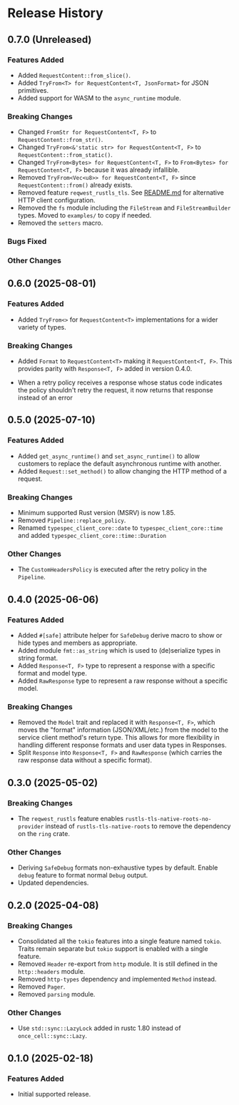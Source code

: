 # Release History

## 0.7.0 (Unreleased)

### Features Added

- Added `RequestContent::from_slice()`.
- Added `TryFrom<T> for RequestContent<T, JsonFormat>` for JSON primitives.
- Added support for WASM to the `async_runtime` module.

### Breaking Changes

- Changed `FromStr for RequestContent<T, F>` to `RequestContent::from_str()`.
- Changed `TryFrom<&'static str> for RequestContent<T, F>` to `RequestContent::from_static()`.
- Changed `TryFrom<Bytes> for RequestContent<T, F>` to `From<Bytes> for RequestContent<T, F>` because it was already infallible.
- Removed `TryFrom<Vec<u8>> for RequestContent<T, F>` since `RequestContent::from()` already exists.
- Removed feature `reqwest_rustls_tls`. See [README.md](https://github.com/heaths/azure-sdk-for-rust/blob/main/sdk/typespec/typespec_client_core/README.md) for alternative HTTP client configuration.
- Removed the `fs` module including the `FileStream` and `FileStreamBuilder` types. Moved to `examples/` to copy if needed.
- Removed the `setters` macro.

### Bugs Fixed

### Other Changes

## 0.6.0 (2025-08-01)

### Features Added

- Added `TryFrom<>` for `RequestContent<T>` implementations for a wider variety of types.

### Breaking Changes

- Added `Format` to `RequestContent<T>` making it `RequestContent<T, F>`. This provides parity with `Response<T, F>` added in version 0.4.0.

- When a retry policy receives a response whose status code indicates the policy shouldn't retry the request, it now returns that response instead of an error

## 0.5.0 (2025-07-10)

### Features Added

- Added `get_async_runtime()` and `set_async_runtime()` to allow customers to replace
the default asynchronous runtime with another.
- Added `Request::set_method()` to allow changing the HTTP method of a request.

### Breaking Changes

- Minimum supported Rust version (MSRV) is now 1.85.
- Removed `Pipeline::replace_policy`.
- Renamed `typespec_client_core::date` to `typespec_client_core::time` and added `typespec_client_core::time::Duration`

### Other Changes

- The `CustomHeadersPolicy` is executed after the retry policy in the `Pipeline`.

## 0.4.0 (2025-06-06)

### Features Added

- Added `#[safe]` attribute helper for `SafeDebug` derive macro to show or hide types and members as appropriate.
- Added module `fmt::as_string` which is used to (de)serialize types in string format.
- Added `Response<T, F>` type to represent a response with a specific format and model type.
- Added `RawResponse` type to represent a raw response without a specific model.

### Breaking Changes

- Removed the `Model` trait and replaced it with `Response<T, F>`, which moves the "format" information (JSON/XML/etc.) from the model to the service client method's return type. This allows for more flexibility in handling different response formats and user data types in Responses.
- Split `Response` into `Response<T, F>` and `RawResponse` (which carries the raw response data without a specific format).

## 0.3.0 (2025-05-02)

### Breaking Changes

- The `reqwest_rustls` feature enables `rustls-tls-native-roots-no-provider` instead of `rustls-tls-native-roots` to remove the dependency on the `ring` crate.

### Other Changes

- Deriving `SafeDebug` formats non-exhaustive types by default. Enable `debug` feature to format normal `Debug` output.
- Updated dependencies.

## 0.2.0 (2025-04-08)

### Breaking Changes

- Consolidated all the `tokio` features into a single feature named `tokio`. Traits remain separate but `tokio` support is enabled with a single feature.
- Removed `Header` re-export from `http` module. It is still defined in the `http::headers` module.
- Removed `http-types` dependency and implemented `Method` instead.
- Removed `Pager`.
- Removed `parsing` module.

### Other Changes

- Use `std::sync::LazyLock` added in rustc 1.80 instead of `once_cell::sync::Lazy`.

## 0.1.0 (2025-02-18)

### Features Added

- Initial supported release.
